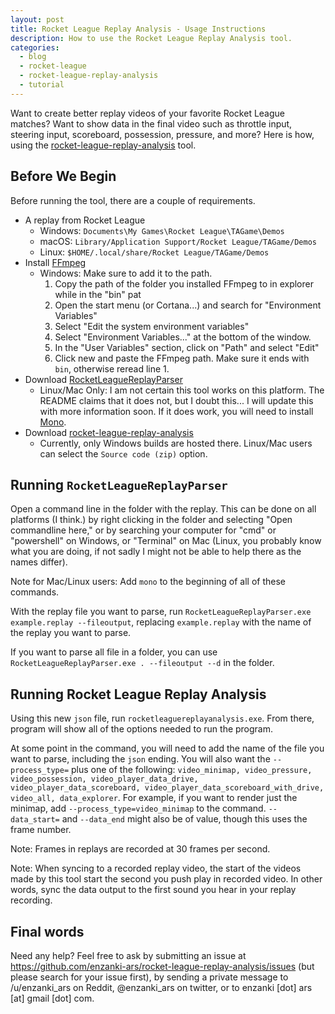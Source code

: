 ```yaml
---
layout: post
title: Rocket League Replay Analysis - Usage Instructions
description: How to use the Rocket League Replay Analysis tool.
categories:
  - blog
  - rocket-league
  - rocket-league-replay-analysis
  - tutorial
---
```


Want to create better replay videos of your favorite Rocket League matches?
Want to show data in the final video such as throttle input, steering input,
scoreboard, possession, pressure, and more? Here is how, using the
[rocket-league-replay-analysis](https://github.com/enzanki-ars/rocket-league-replay-analysis)
tool.

## Before We Begin

Before running the tool, there are a couple of requirements.

- A replay from Rocket League
  - Windows: `Documents\My Games\Rocket League\TAGame\Demos`
  - macOS: `Library/Application Support/Rocket League/TAGame/Demos`
  - Linux: `$HOME/.local/share/Rocket League/TAGame/Demos`
- Install [FFmpeg](https://ffmpeg.org/download.html)
  - Windows: Make sure to add it to the path.
    1. Copy the path of the folder you installed FFmpeg to in explorer while in the "bin" pat
    2. Open the start menu (or Cortana...) and search for "Environment Variables"
    3. Select "Edit the system environment variables"
    4. Select "Environment Variables..." at the bottom of the window.
    5. In the "User Variables" section, click on "Path" and select "Edit"
    6. Click new and paste the FFmpeg path.  Make sure it ends with `bin`,
    otherwise reread line 1.
- Download [RocketLeagueReplayParser](https://github.com/jjbott/RocketLeagueReplayParser/releases)
  - Linux/Mac Only: I am not certain this tool works on this platform. The
  README claims that it does not, but I doubt this... I will update this
  with more information soon.  If it does work, you will need to install
  [Mono](http://www.mono-project.com/).
- Download [rocket-league-replay-analysis](https://github.com/enzanki-ars/rocket-league-replay-analysis/releases)
  - Currently, only Windows builds are hosted there. Linux/Mac users can select
  the `Source code (zip)` option.

## Running `RocketLeagueReplayParser`

Open a command line in the folder with the replay.  This can be done on all
platforms (I think.) by right clicking in the folder and selecting "Open
commandline here," or by searching your computer for "cmd" or "powershell" on
Windows, or "Terminal" on Mac (Linux, you probably know what you are doing, if
not sadly I might not be able to help there as the names differ).

Note for Mac/Linux users: Add `mono` to the beginning of all of these commands.

With the replay file you want to parse, run
`RocketLeagueReplayParser.exe example.replay --fileoutput`, replacing
`example.replay` with the name of the replay you want to parse.

If you want to parse all file in a folder, you can use
`RocketLeagueReplayParser.exe . --fileoutput --d` in the folder.

## Running Rocket League Replay Analysis

Using this new `json` file, run `rocketleaguereplayanalysis.exe`.  From there,
program will show all of the options needed to run the program.  

At some point in the command, you will need to add the name of the file you
want to parse, including the `json` ending.  You will also want the
`--process_type=` plus one of the following: `video_minimap, video_pressure,
video_possession, video_player_data_drive, video_player_data_scoreboard,
video_player_data_scoreboard_with_drive, video_all, data_explorer`.  For
example, if you want to render just the minimap, add
`--process_type=video_minimap` to the command.  `--data_start=` and
`--data_end` might also be of value, though this uses the frame number.

Note: Frames in replays are recorded at 30 frames per second.

Note: When syncing to a recorded replay video, the start of the videos made by
this tool start the second you push play in recorded video.  In other words,
sync the data output to the first sound you hear in your replay recording.  

## Final words

Need any help? Feel free to ask by submitting an issue at
https://github.com/enzanki-ars/rocket-league-replay-analysis/issues (but please
search for your issue first), by sending a private message to /u/enzanki_ars on
Reddit, @enzanki_ars on twitter, or to enzanki [dot] ars [at] gmail [dot] com.

